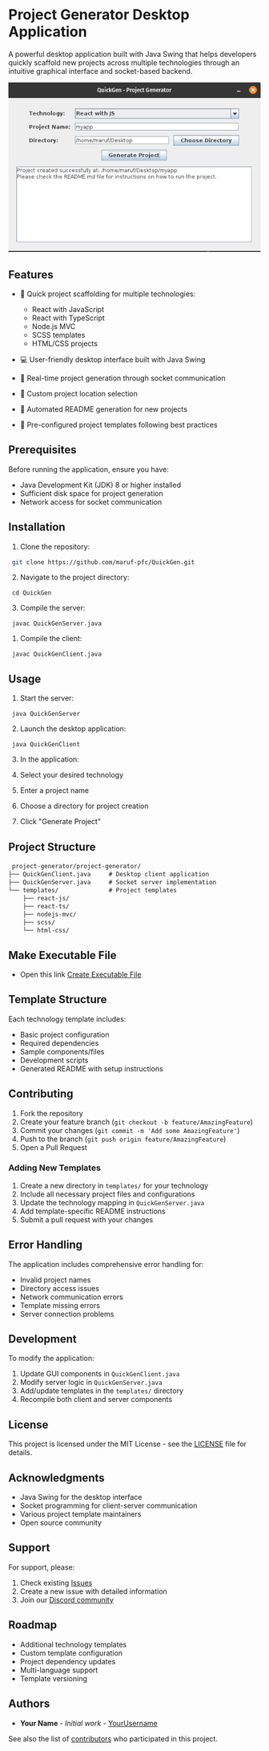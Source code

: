 # Project Generator Desktop Application

A powerful desktop application built with Java Swing that helps developers quickly scaffold new projects across multiple technologies through an intuitive graphical interface and socket-based backend.

![QuickGen Project Generator Demo](./demo.png)

## Features

- 🚀 Quick project scaffolding for multiple technologies:

  - React with JavaScript
  - React with TypeScript
  - Node.js MVC
  - SCSS templates
  - HTML/CSS projects

- 💻 User-friendly desktop interface built with Java Swing
- 🔄 Real-time project generation through socket communication
- 📁 Custom project location selection
- 📝 Automated README generation for new projects
- 🎯 Pre-configured project templates following best practices

## Prerequisites

Before running the application, ensure you have:

- Java Development Kit (JDK) 8 or higher installed
- Sufficient disk space for project generation
- Network access for socket communication

## Installation

1. Clone the repository:

```bash
 git clone https://github.com/maruf-pfc/QuickGen.git
```

2. Navigate to the project directory:

```shellscript
 cd QuickGen
```

3. Compile the server:

```shellscript
 javac QuickGenServer.java
```

1. Compile the client:

```shellscript
 javac QuickGenClient.java
```

## Usage

1. Start the server:

```shellscript
 java QuickGenServer
```

2. Launch the desktop application:

```shellscript
 java QuickGenClient
```

3. In the application:

1. Select your desired technology
1. Enter a project name
1. Choose a directory for project creation
1. Click "Generate Project"

## Project Structure

```plaintext
 project-generator/project-generator/
├── QuickGenClient.java     # Desktop client application
├── QuickGenServer.java     # Socket server implementation
└── templates/              # Project templates
    ├── react-js/
    ├── react-ts/
    ├── nodejs-mvc/
    ├── scss/
    └── html-css/
```

## Make Executable File

- Open this link [Create Executable File](./executable.md)

## Template Structure

Each technology template includes:

- Basic project configuration
- Required dependencies
- Sample components/files
- Development scripts
- Generated README with setup instructions

## Contributing

1. Fork the repository
2. Create your feature branch (`git checkout -b feature/AmazingFeature`)
3. Commit your changes (`git commit -m 'Add some AmazingFeature'`)
4. Push to the branch (`git push origin feature/AmazingFeature`)
5. Open a Pull Request

### Adding New Templates

1. Create a new directory in `templates/` for your technology
2. Include all necessary project files and configurations
3. Update the technology mapping in `QuickGenServer.java`
4. Add template-specific README instructions
5. Submit a pull request with your changes

## Error Handling

The application includes comprehensive error handling for:

- Invalid project names
- Directory access issues
- Network communication errors
- Template missing errors
- Server connection problems

## Development

To modify the application:

1. Update GUI components in `QuickGenClient.java`
2. Modify server logic in `QuickGenServer.java`
3. Add/update templates in the `templates/` directory
4. Recompile both client and server components

## License

This project is licensed under the MIT License - see the [LICENSE](LICENSE) file for details.

## Acknowledgments

- Java Swing for the desktop interface
- Socket programming for client-server communication
- Various project template maintainers
- Open source community

## Support

For support, please:

1. Check existing [Issues](https://github.com/yourusername/project-generator/issues)
2. Create a new issue with detailed information
3. Join our [Discord community](https://discord.gg/projectgenerator)

## Roadmap

- Additional technology templates
- Custom template configuration
- Project dependency updates
- Multi-language support
- Template versioning

## Authors

- **Your Name** - _Initial work_ - [YourUsername](https://github.com/yourusername)

See also the list of [contributors](https://github.com/yourusername/project-generator/contributors) who participated in this project.
